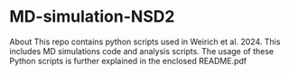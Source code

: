 # MD-simulation-NSD2
About This repo contains python scripts used in Weirich et al. 2024. This includes MD simulations code and analysis scripts. The usage of these Python scripts is further explained in the enclosed README.pdf
